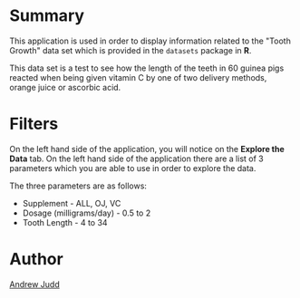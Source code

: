# Summary

This application is used in order to display information related to the "Tooth Growth" data set which is provided in the `datasets` package in **R**.

This data set is a test to see how the length of the teeth in 60 guinea pigs reacted when being given vitamin C by one of two delivery methods, orange juice or ascorbic acid.

# Filters

On the left hand side of the application, you will notice on the **Explore the Data** tab.  On the left hand side of the application there are a list of 3 parameters which you are able to use in order to explore the data.

The three parameters are as follows:

 * Supplement - ALL, OJ, VC
 * Dosage (milligrams/day) - 0.5 to 2
 * Tooth Length - 4 to 34

# Author

[Andrew Judd](http://www.andrewjudd.ca)